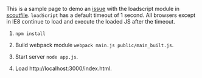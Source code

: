 This is a sample page to demo an [issue][issue] with the loadscript module in
[scoutfile][scoutfile]. `loadScript` has a default timeout of 1 second. All
browsers except in IE8 continue to load and execute the loaded JS after the
timeout.

1. `npm install`

2. Build webpack module `webpack main.js public/main_built.js`.

3. Start server `node app.js`.

4. Load http://localhost:3000/index.html.

[issue]: https://github.com/bazaarvoice/scoutfile/issues/8
[scoutfile]: https://github.com/bazaarvoice/scoutfile